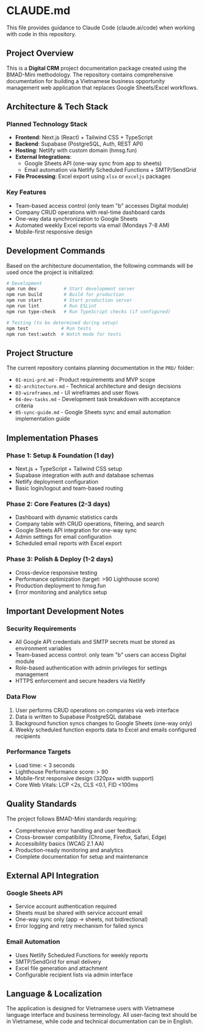 # CLAUDE.md

This file provides guidance to Claude Code (claude.ai/code) when working with code in this repository.

## Project Overview

This is a **Digital CRM** project documentation package created using the BMAD-Mini methodology. The repository contains comprehensive documentation for building a Vietnamese business opportunity management web application that replaces Google Sheets/Excel workflows.

## Architecture & Tech Stack

### Planned Technology Stack
- **Frontend**: Next.js (React) + Tailwind CSS + TypeScript
- **Backend**: Supabase (PostgreSQL, Auth, REST API)
- **Hosting**: Netlify with custom domain (hmsg.fun)
- **External Integrations**: 
  - Google Sheets API (one-way sync from app to sheets)
  - Email automation via Netlify Scheduled Functions + SMTP/SendGrid
- **File Processing**: Excel export using `xlsx` or `exceljs` packages

### Key Features
- Team-based access control (only team "b" accesses Digital module)
- Company CRUD operations with real-time dashboard cards
- One-way data synchronization to Google Sheets
- Automated weekly Excel reports via email (Mondays 7-8 AM)
- Mobile-first responsive design

## Development Commands

Based on the architecture documentation, the following commands will be used once the project is initialized:

```bash
# Development
npm run dev          # Start development server
npm run build        # Build for production
npm run start        # Start production server
npm run lint         # Run ESLint
npm run type-check   # Run TypeScript checks (if configured)

# Testing (to be determined during setup)
npm test            # Run tests
npm run test:watch  # Watch mode for tests
```

## Project Structure

The current repository contains planning documentation in the `PRD/` folder:
- `01-mini-prd.md` - Product requirements and MVP scope
- `02-architecture.md` - Technical architecture and design decisions  
- `03-wireframes.md` - UI wireframes and user flows
- `04-dev-tasks.md` - Development task breakdown with acceptance criteria
- `05-sync-guide.md` - Google Sheets sync and email automation implementation guide

## Implementation Phases

### Phase 1: Setup & Foundation (1 day)
- Next.js + TypeScript + Tailwind CSS setup
- Supabase integration with auth and database schemas
- Netlify deployment configuration
- Basic login/logout and team-based routing

### Phase 2: Core Features (2-3 days)
- Dashboard with dynamic statistics cards
- Company table with CRUD operations, filtering, and search
- Google Sheets API integration for one-way sync
- Admin settings for email configuration
- Scheduled email reports with Excel export

### Phase 3: Polish & Deploy (1-2 days)
- Cross-device responsive testing
- Performance optimization (target: >90 Lighthouse score)
- Production deployment to hmsg.fun
- Error monitoring and analytics setup

## Important Development Notes

### Security Requirements
- All Google API credentials and SMTP secrets must be stored as environment variables
- Team-based access control: only team "b" users can access Digital module
- Role-based authentication with admin privileges for settings management
- HTTPS enforcement and secure headers via Netlify

### Data Flow
1. User performs CRUD operations on companies via web interface
2. Data is written to Supabase PostgreSQL database
3. Background function syncs changes to Google Sheets (one-way only)
4. Weekly scheduled function exports data to Excel and emails configured recipients

### Performance Targets
- Load time: < 3 seconds
- Lighthouse Performance score: > 90
- Mobile-first responsive design (320px+ width support)
- Core Web Vitals: LCP <2s, CLS <0.1, FID <100ms

## Quality Standards

The project follows BMAD-Mini standards requiring:
- Comprehensive error handling and user feedback
- Cross-browser compatibility (Chrome, Firefox, Safari, Edge)
- Accessibility basics (WCAG 2.1 AA)
- Production-ready monitoring and analytics
- Complete documentation for setup and maintenance

## External API Integration

### Google Sheets API
- Service account authentication required
- Sheets must be shared with service account email
- One-way sync only (app → sheets, not bidirectional)
- Error logging and retry mechanism for failed syncs

### Email Automation
- Uses Netlify Scheduled Functions for weekly reports
- SMTP/SendGrid for email delivery
- Excel file generation and attachment
- Configurable recipient lists via admin interface

## Language & Localization

The application is designed for Vietnamese users with Vietnamese language interface and business terminology. All user-facing text should be in Vietnamese, while code and technical documentation can be in English.